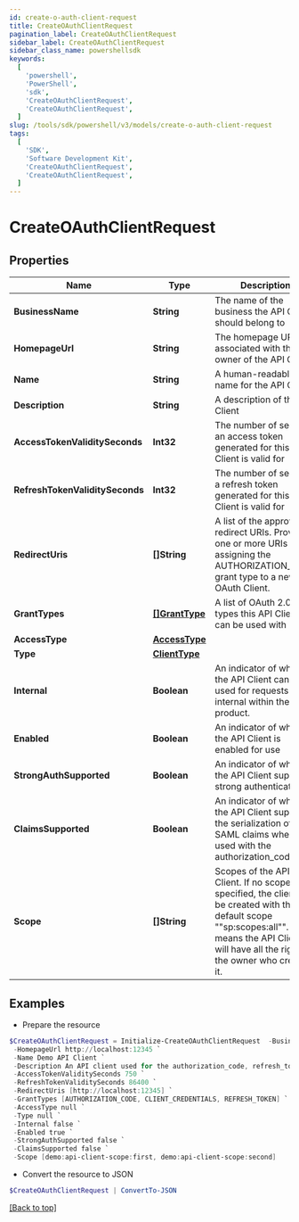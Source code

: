 ```yaml
---
id: create-o-auth-client-request
title: CreateOAuthClientRequest
pagination_label: CreateOAuthClientRequest
sidebar_label: CreateOAuthClientRequest
sidebar_class_name: powershellsdk
keywords:
  [
    'powershell',
    'PowerShell',
    'sdk',
    'CreateOAuthClientRequest',
    'CreateOAuthClientRequest',
  ]
slug: /tools/sdk/powershell/v3/models/create-o-auth-client-request
tags:
  [
    'SDK',
    'Software Development Kit',
    'CreateOAuthClientRequest',
    'CreateOAuthClientRequest',
  ]
---
```


# CreateOAuthClientRequest

## Properties

| Name | Type | Description | Notes |
| --- | --- | --- | --- |
| **BusinessName** | **String** | The name of the business the API Client should belong to | [optional] |
| **HomepageUrl** | **String** | The homepage URL associated with the owner of the API Client | [optional] |
| **Name** | **String** | A human-readable name for the API Client | [required] |
| **Description** | **String** | A description of the API Client | [required] |
| **AccessTokenValiditySeconds** | **Int32** | The number of seconds an access token generated for this API Client is valid for | [required] |
| **RefreshTokenValiditySeconds** | **Int32** | The number of seconds a refresh token generated for this API Client is valid for | [optional] |
| **RedirectUris** | **[]String** | A list of the approved redirect URIs. Provide one or more URIs when assigning the AUTHORIZATION_CODE grant type to a new OAuth Client. | [optional] |
| **GrantTypes** | [**[]GrantType**](grant-type) | A list of OAuth 2.0 grant types this API Client can be used with | [required] |
| **AccessType** | [**AccessType**](access-type) |  | [required] |
| **Type** | [**ClientType**](client-type) |  | [optional] |
| **Internal** | **Boolean** | An indicator of whether the API Client can be used for requests internal within the product. | [optional] |
| **Enabled** | **Boolean** | An indicator of whether the API Client is enabled for use | [required] |
| **StrongAuthSupported** | **Boolean** | An indicator of whether the API Client supports strong authentication | [optional] |
| **ClaimsSupported** | **Boolean** | An indicator of whether the API Client supports the serialization of SAML claims when used with the authorization_code flow | [optional] |
| **Scope** | **[]String** | Scopes of the API Client. If no scope is specified, the client will be created with the default scope ""sp:scopes:all"". This means the API Client will have all the rights of the owner who created it. | [optional] |

## Examples

- Prepare the resource

```powershell
$CreateOAuthClientRequest = Initialize-CreateOAuthClientRequest  -BusinessName Acme-Solar `
 -HomepageUrl http://localhost:12345 `
 -Name Demo API Client `
 -Description An API client used for the authorization_code, refresh_token, and client_credentials flows `
 -AccessTokenValiditySeconds 750 `
 -RefreshTokenValiditySeconds 86400 `
 -RedirectUris [http://localhost:12345] `
 -GrantTypes [AUTHORIZATION_CODE, CLIENT_CREDENTIALS, REFRESH_TOKEN] `
 -AccessType null `
 -Type null `
 -Internal false `
 -Enabled true `
 -StrongAuthSupported false `
 -ClaimsSupported false `
 -Scope [demo:api-client-scope:first, demo:api-client-scope:second]
```

- Convert the resource to JSON

```powershell
$CreateOAuthClientRequest | ConvertTo-JSON
```

[[Back to top]](#)

